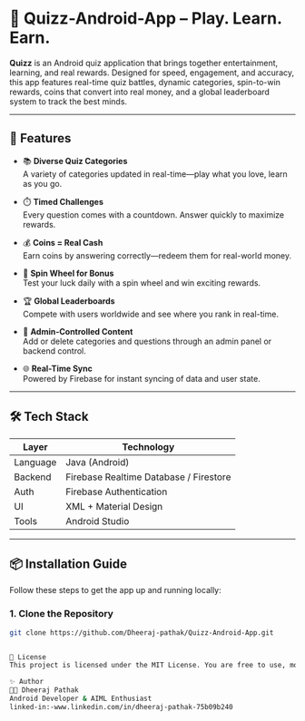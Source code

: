 # 🧠 Quizz-Android-App – Play. Learn. Earn.

**Quizz** is an Android quiz application that brings together entertainment, learning, and real rewards. Designed for speed, engagement, and accuracy, this app features real-time quiz battles, dynamic categories, spin-to-win rewards, coins that convert into real money, and a global leaderboard system to track the best minds.

---

## 🚀 Features

- 📚 **Diverse Quiz Categories**  
  A variety of categories updated in real-time—play what you love, learn as you go.

- ⏱️ **Timed Challenges**  
  Every question comes with a countdown. Answer quickly to maximize rewards.

- 💰 **Coins = Real Cash**  
  Earn coins by answering correctly—redeem them for real-world money.

- 🎡 **Spin Wheel for Bonus**  
  Test your luck daily with a spin wheel and win exciting rewards.

- 🏆 **Global Leaderboards**  
  Compete with users worldwide and see where you rank in real-time.

- 🔧 **Admin-Controlled Content**  
  Add or delete categories and questions through an admin panel or backend control.

- 🌐 **Real-Time Sync**  
  Powered by Firebase for instant syncing of data and user state.

---

## 🛠️ Tech Stack

| Layer      | Technology         |
|------------|--------------------|
| Language   | Java (Android)     |
| Backend    | Firebase Realtime Database / Firestore |
| Auth       | Firebase Authentication |
| UI         | XML + Material Design |
| Tools      | Android Studio     |

---

## 📦 Installation Guide

Follow these steps to get the app up and running locally:

### 1. Clone the Repository
```bash
git clone https://github.com/Dheeraj-pathak/Quizz-Android-App.git


📜 License
This project is licensed under the MIT License. You are free to use, modify, and distribute it with attribution.

✨ Author
👨‍💻 Dheeraj Pathak
Android Developer & AIML Enthusiast
linked-in:-www.linkedin.com/in/dheeraj-pathak-75b09b240
